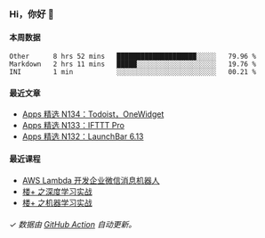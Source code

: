 ### Hi，你好 👋

#### 本周数据

<!--START_SECTION:waka-->
```text
Other      8 hrs 52 mins   ████████████████████░░░░░   79.96 % 
Markdown   2 hrs 11 mins   █████░░░░░░░░░░░░░░░░░░░░   19.76 % 
INI        1 min           ░░░░░░░░░░░░░░░░░░░░░░░░░   00.21 % 
```
<!--END_SECTION:waka-->

#### 最近文章

<!-- BLOG:START -->
- [Apps 精选 N134：Todoist，OneWidget](http://huhuhang.com/post/product-hunt/product-hunt-n134)
- [Apps 精选 N133：IFTTT Pro](http://huhuhang.com/post/product-hunt/product-hunt-n133)
- [Apps 精选 N132：LaunchBar 6.13](http://huhuhang.com/post/product-hunt/product-hunt-n132)
<!-- BLOG:END -->

#### 最近课程

<!-- SYL:START -->
- [AWS Lambda 开发企业微信消息机器人](https://lanqiao.cn/courses/2868)
- [楼+ 之深度学习实战](https://lanqiao.cn/courses/2617)
- [楼+ 之机器学习实战](https://lanqiao.cn/courses/2616)
<!-- SYL:END -->

###### ✓ 数据由 [GitHub Action](https://github.com/huhuhang/huhuhang/actions) 自动更新。
